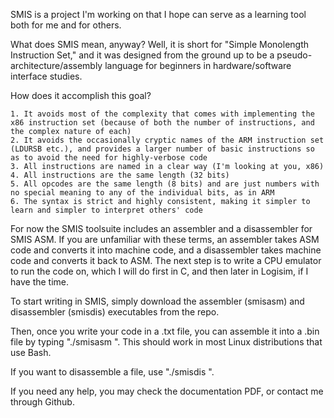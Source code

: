 SMIS is a project I'm working on that I hope can serve as a learning tool both for me and for others.


What does SMIS mean, anyway?
Well, it is short for "Simple Monolength Instruction Set," and it was designed from the ground up to be a pseudo-architecture/assembly language for beginners in hardware/software interface studies.


How does it accomplish this goal?

	1. It avoids most of the complexity that comes with implementing the x86 instruction set (because of both the number of instructions, and the complex nature of each)
	2. It avoids the occasionally cryptic names of the ARM instruction set (LDURSB etc.), and provides a larger number of basic instructions so as to avoid the need for highly-verbose code
	3. All instructions are named in a clear way (I'm looking at you, x86)
	4. All instructions are the same length (32 bits)
	5. All opcodes are the same length (8 bits) and are just numbers with no special meaning to any of the individual bits, as in ARM
	6. The syntax is strict and highly consistent, making it simpler to learn and simpler to interpret others' code


For now the SMIS toolsuite includes an assembler and a disassembler for SMIS ASM. If you are unfamiliar with these terms, an assembler takes ASM code and converts it into machine code, and a disassembler
takes machine code and converts it back to ASM. The next step is to write a CPU emulator to run the code on, which I will do first in C, and then later in Logisim, if I have the time.


To start writing in SMIS, simply download the assembler (smisasm) and disassembler (smisdis) executables from the repo.

Then, once you write your code in a .txt file, you can assemble it into a .bin file by typing "./smisasm <your asm file.txt> <target output file.bin>". This should work in most Linux distributions that use Bash.

If you want to disassemble a file, use "./smisdis <your executable.bin> <target output file.txt>".


If you need any help, you may check the documentation PDF, or contact me through Github.
